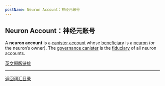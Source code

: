 ```yaml
---
postName: Neuron Account：神经元账号
---
```

## Neuron Account：神经元账号

A **neuron account** is a [canister account](../C/canisteraccount) whose [beneficiary](../B/beneficiary) is a [neuron](neuron) (or the neuron’s owner). The [governance canister](../G/governancecanister) is the [fiduciary](../F/fiduciary) of all neuron accounts.

[英文原版链接](https://wiki.internetcomputer.org/wiki/Glossary)

---
[返回词汇目录](../glossary)